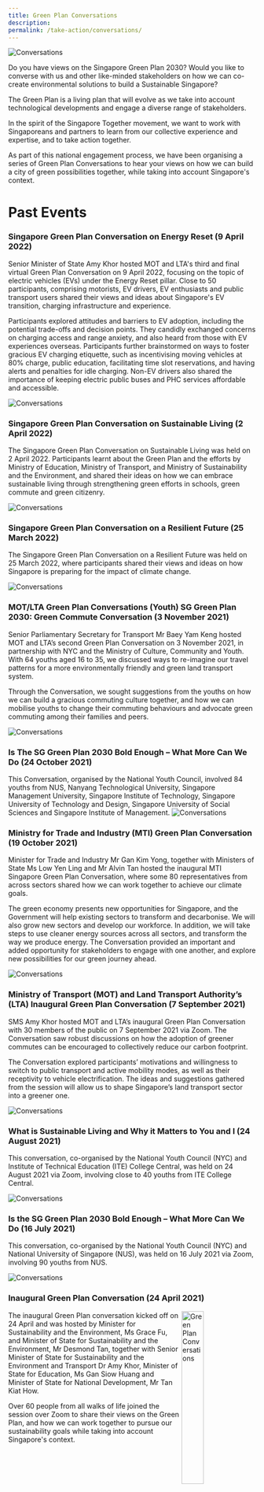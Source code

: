 ```yaml
---
title: Green Plan Conversations
description: 
permalink: /take-action/conversations/
---
```


![Conversations](/images/greenplan-conversations.png)

Do you have views on the Singapore Green Plan 2030? Would you like to converse with us and other like-minded stakeholders on how we can co-create environmental solutions to build a Sustainable Singapore?

The Green Plan is a living plan that will evolve as we take into account technological developments and engage a diverse range of stakeholders.

In the spirit of the Singapore Together movement, we want to work with Singaporeans and partners to learn from our collective experience and expertise, and to take action together.

As part of this national engagement process, we have been organising a series of Green Plan Conversations to hear your views on how we can build a city of green possibilities together, while taking into account Singapore's context.

# Past Events

### Singapore Green Plan Conversation on Energy Reset (9 April 2022)
Senior Minister of State Amy Khor hosted MOT and LTA's third and final virtual Green Plan Conversation on 9 April 2022, focusing on the topic of electric vehicles (EVs) under the Energy Reset pillar. Close to 50 participants, comprising motorists, EV drivers, EV enthusiasts and public transport users shared their views and ideas about Singapore's EV transition, charging infrastructure and experience.

Participants explored attitudes and barriers to EV adoption, including the potential trade-offs and decision points. They candidly exchanged concerns on charging access and range anxiety, and also heard from those with EV experiences overseas. Participants further brainstormed on ways to foster gracious EV charging etiquette, such as incentivising moving vehicles at 80% charge, public education, facilitating time slot reservations, and having alerts and penalties for idle charging. Non-EV drivers also shared the importance of keeping electric public buses and PHC services affordable and accessible.

![Conversations](/images/conversations-energy-reset.jpg)

### Singapore Green Plan Conversation on Sustainable Living (2 April 2022)
The Singapore Green Plan Conversation on Sustainable Living was held on 2 April 2022. Participants learnt about the Green Plan and the efforts by Ministry of Education, Ministry of Transport, and Ministry of Sustainability and the Environment, and shared their ideas on how we can embrace sustainable living through strengthening green efforts in schools, green commute and green citizenry.

![Conversations](/images/conversations-sus-living.jpg)


### Singapore Green Plan Conversation on a Resilient Future (25 March 2022)
The Singapore Green Plan Conversation on a Resilient Future was held on 25 March 2022, where participants shared their views and ideas on how Singapore is preparing for the impact of climate change.

![Conversations](/images/conversations-resilient-future.png)

### MOT/LTA Green Plan Conversations (Youth) SG Green Plan 2030: Green Commute Conversation (3 November 2021)
Senior Parliamentary Secretary for Transport Mr Baey Yam Keng hosted MOT and LTA’s second Green Plan Conversation on 3 November 2021, in partnership with NYC and the Ministry of Culture, Community and Youth. With 64 youths aged 16 to 35, we discussed ways to re-imagine our travel patterns for a more environmentally friendly and green land transport system.

Through the Conversation, we sought suggestions from the youths on how we can build a gracious commuting culture together, and how we can mobilise youths to change their commuting behaviours and advocate green commuting among their families and peers.

![Conversations](/images/conversations-green-commute2.jpg)

### Is The SG Green Plan 2030 Bold Enough – What More Can We Do (24 October 2021)
This Conversation, organised by the National Youth Council, involved 84 youths from NUS, Nanyang Technological University, Singapore Management University, Singapore Institute of Technology, Singapore University of Technology and Design, Singapore University of Social Sciences and Singapore Institute of Management.
![Conversations](/images/conversations-what-more-youths.jpg)

### Ministry for Trade and Industry (MTI) Green Plan Conversation (19 October 2021)
Minister for Trade and Industry Mr Gan Kim Yong, together with Ministers of State Ms Low Yen Ling and Mr Alvin Tan hosted the inaugural MTI Singapore Green Plan Conversation, where some 80 representatives from across sectors shared how we can work together to achieve our climate goals.

The green economy presents new opportunities for Singapore, and the Government will help existing sectors to transform and decarbonise. We will also grow new sectors and develop our workforce. In addition, we will take steps to use cleaner energy sources across all sectors, and transform the way we produce energy.  The Conversation provided an important and added opportunity for stakeholders to engage with one another, and explore new possibilities for our green journey ahead.

![Conversations](/images/conversations-green-economy.jpg)

### Ministry of Transport (MOT) and Land Transport Authority’s (LTA) Inaugural Green Plan Conversation (7 September 2021)
SMS Amy Khor hosted MOT and LTA’s inaugural Green Plan Conversation with 30 members of the public on 7 September 2021 via Zoom. The Conversation saw robust discussions on how the adoption of greener commutes can be encouraged to collectively reduce our carbon footprint.

The Conversation explored participants’ motivations and willingness to switch to public transport and active mobility modes, as well as their receptivity to vehicle electrification. The ideas and suggestions gathered from the session will allow us to shape Singapore’s land transport sector into a greener one.

![Conversations](/images/conversations-mot.jpg)

### What is Sustainable Living and Why it Matters to You and I (24 August 2021)
This conversation, co-organised by the National Youth Council (NYC) and Institute of Technical Education (ITE) College Central, was held on 24 August 2021 via Zoom, involving close to 40 youths from ITE College Central.

![Conversations](/images/conversations-nycite.jpg)

### Is the SG Green Plan 2030 Bold Enough – What More Can We Do (16 July 2021)
This conversation, co-organised by the National Youth Council (NYC) and National University of Singapore (NUS), was held on 16 July 2021 via Zoom, involving 90 youths from NUS.

![Conversations](/images/conversations-nycbold.png)

### Inaugural Green Plan Conversation (24 April 2021)
<img src="/images/conversations-inaugural.jpg" alt="Green Plan Conversations" align="right" width="30%">
The inaugural Green Plan conversation kicked off on 24 April and was hosted by Minister for Sustainability and the Environment, Ms Grace Fu, and Minister of State for Sustainability and the Environment, Mr Desmond Tan, together with Senior Minister of State for Sustainability and the Environment and Transport Dr Amy Khor, Minister of State for Education, Ms Gan Siow Huang and Minister of State for National Development, Mr Tan Kiat How.

Over 60 people from all walks of life joined the session over Zoom to share their views on the Green Plan, and how we can work together to pursue our sustainability goals while taking into account Singapore's context.


